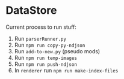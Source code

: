 # DataStore

Current process to run stuff:

1. Run `parserRunner.py`
2. Run `npm run copy-py-ndjson`
3. Run `add-to-new.py` (pseudo mods)
4. Run `npm run temp-images`
5. Run `npm run push-ndjson`
6. In `renderer` run `npm run make-index-files`
